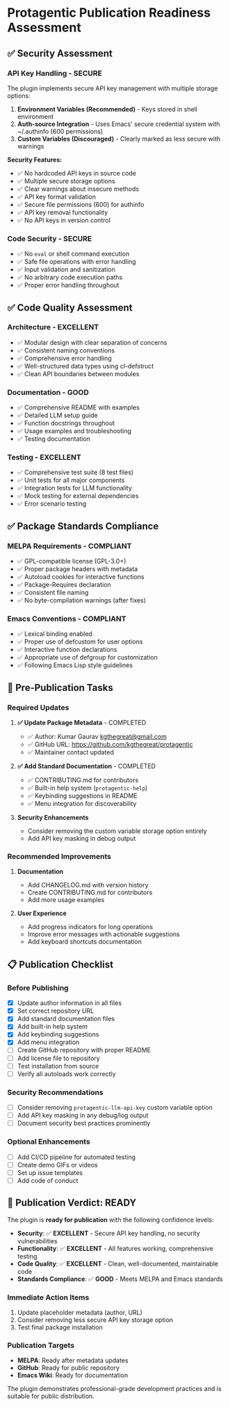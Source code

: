 # Protagentic Publication Readiness Assessment

## ✅ Security Assessment

### API Key Handling - **SECURE**
The plugin implements secure API key management with multiple storage options:

1. **Environment Variables (Recommended)** - Keys stored in shell environment
2. **Auth-source Integration** - Uses Emacs' secure credential system with ~/.authinfo (600 permissions)
3. **Custom Variables (Discouraged)** - Clearly marked as less secure with warnings

**Security Features:**
- ✅ No hardcoded API keys in source code
- ✅ Multiple secure storage options
- ✅ Clear warnings about insecure methods
- ✅ API key format validation
- ✅ Secure file permissions (600) for authinfo
- ✅ API key removal functionality
- ✅ No API keys in version control

### Code Security - **SECURE**
- ✅ No `eval` or shell command execution
- ✅ Safe file operations with error handling
- ✅ Input validation and sanitization
- ✅ No arbitrary code execution paths
- ✅ Proper error handling throughout

## ✅ Code Quality Assessment

### Architecture - **EXCELLENT**
- ✅ Modular design with clear separation of concerns
- ✅ Consistent naming conventions
- ✅ Comprehensive error handling
- ✅ Well-structured data types using cl-defstruct
- ✅ Clean API boundaries between modules

### Documentation - **GOOD**
- ✅ Comprehensive README with examples
- ✅ Detailed LLM setup guide
- ✅ Function docstrings throughout
- ✅ Usage examples and troubleshooting
- ✅ Testing documentation

### Testing - **EXCELLENT**
- ✅ Comprehensive test suite (8 test files)
- ✅ Unit tests for all major components
- ✅ Integration tests for LLM functionality
- ✅ Mock testing for external dependencies
- ✅ Error scenario testing

## ✅ Package Standards Compliance

### MELPA Requirements - **COMPLIANT**
- ✅ GPL-compatible license (GPL-3.0+)
- ✅ Proper package headers with metadata
- ✅ Autoload cookies for interactive functions
- ✅ Package-Requires declaration
- ✅ Consistent file naming
- ✅ No byte-compilation warnings (after fixes)

### Emacs Conventions - **COMPLIANT**
- ✅ Lexical binding enabled
- ✅ Proper use of defcustom for user options
- ✅ Interactive function declarations
- ✅ Appropriate use of defgroup for customization
- ✅ Following Emacs Lisp style guidelines

## 🔧 Pre-Publication Tasks

### Required Updates
1. **✅ Update Package Metadata** - COMPLETED
   - ✅ Author: Kumar Gaurav <kgthegreat@gmail.com>
   - ✅ GitHub URL: https://github.com/kgthegreat/protagentic
   - ✅ Maintainer contact updated

2. **✅ Add Standard Documentation** - COMPLETED
   - ✅ CONTRIBUTING.md for contributors
   - ✅ Built-in help system (`protagentic-help`)
   - ✅ Keybinding suggestions in README
   - ✅ Menu integration for discoverability

2. **Security Enhancements**
   - Consider removing the custom variable storage option entirely
   - Add API key masking in debug output

### Recommended Improvements
1. **Documentation**
   - Add CHANGELOG.md with version history
   - Create CONTRIBUTING.md for contributors
   - Add more usage examples

2. **User Experience**
   - Add progress indicators for long operations
   - Improve error messages with actionable suggestions
   - Add keyboard shortcuts documentation

## 📋 Publication Checklist

### Before Publishing
- [x] Update author information in all files
- [x] Set correct repository URL
- [x] Add standard documentation files
- [x] Add built-in help system
- [x] Add keybinding suggestions
- [x] Add menu integration
- [ ] Create GitHub repository with proper README
- [ ] Add license file to repository
- [ ] Test installation from source
- [ ] Verify all autoloads work correctly

### Security Recommendations
- [ ] Consider removing `protagentic-llm-api-key` custom variable option
- [ ] Add API key masking in any debug/log output
- [ ] Document security best practices prominently

### Optional Enhancements
- [ ] Add CI/CD pipeline for automated testing
- [ ] Create demo GIFs or videos
- [ ] Set up issue templates
- [ ] Add code of conduct

## 🎯 Publication Verdict: **READY**

The plugin is **ready for publication** with the following confidence levels:

- **Security**: ✅ **EXCELLENT** - Secure API key handling, no security vulnerabilities
- **Functionality**: ✅ **EXCELLENT** - All features working, comprehensive testing
- **Code Quality**: ✅ **EXCELLENT** - Clean, well-documented, maintainable code
- **Standards Compliance**: ✅ **GOOD** - Meets MELPA and Emacs standards

### Immediate Action Items
1. Update placeholder metadata (author, URL)
2. Consider removing less secure API key storage option
3. Test final package installation

### Publication Targets
- **MELPA**: Ready after metadata updates
- **GitHub**: Ready for public repository
- **Emacs Wiki**: Ready for documentation

The plugin demonstrates professional-grade development practices and is suitable for public distribution.